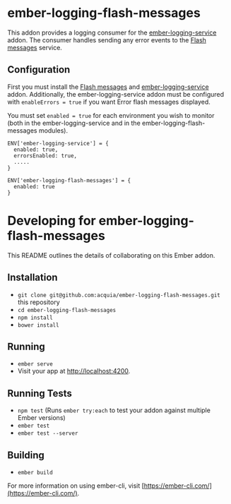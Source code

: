 # ember-logging-flash-messages

This addon provides a logging consumer for the [ember-logging-service](https://github.com/acquia/ember-logging-service/) addon.
The consumer handles sending any error events to the [Flash messages](https://github.com/poteto/ember-cli-flash) service.

## Configuration

First you must install the [Flash messages](https://github.com/poteto/ember-cli-flash) and [ember-logging-service](https://github.com/acquia/ember-logging-service/) addon. Additionally, the ember-logging-service
addon must be configured with `enableErrors = true` if you want Error flash messages displayed.

You must set `enabled = true` for each environment you wish to monitor (both in the
ember-logging-service and in the ember-logging-flash-messages modules).

```
ENV['ember-logging-service'] = {
  enabled: true,
  errorsEnabled: true,
  .....
}

ENV['ember-logging-flash-messages'] = {
  enabled: true
}
```

# Developing for ember-logging-flash-messages

This README outlines the details of collaborating on this Ember addon.

## Installation

* `git clone git@github.com:acquia/ember-logging-flash-messages.git` this repository
* `cd ember-logging-flash-messages`
* `npm install`
* `bower install`

## Running

* `ember serve`
* Visit your app at [http://localhost:4200](http://localhost:4200).

## Running Tests

* `npm test` (Runs `ember try:each` to test your addon against multiple Ember versions)
* `ember test`
* `ember test --server`

## Building

* `ember build`

For more information on using ember-cli, visit [https://ember-cli.com/](https://ember-cli.com/).
